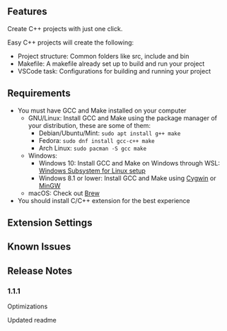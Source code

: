 ## Features

Create C++ projects with just one click.

Easy C++ projects will create the following:
- Project structure: Common folders like src, include and bin
- Makefile: A makefile already set up to build and run your project
- VSCode task: Configurations for building and running your project

## Requirements

- You must have GCC and Make installed on your computer
    - GNU/Linux: Install GCC and Make using the package manager of your distribution, these are some of them:
        + Debian/Ubuntu/Mint: `sudo apt install g++ make`
        + Fedora: `sudo dnf install gcc-c++ make`
        + Arch Linux: `sudo pacman -S gcc make`
    - Windows:
        + Windows 10: Install GCC and Make on Windows through WSL: [Windows Subsystem for Linux setup](https://github.com/acharluk/UsefulStuff/blob/master/windows/setup_wsl.md)
        + Windows 8.1 or lower: Install GCC and Make using [Cygwin](https://www.cygwin.com/) or [MinGW](http://www.mingw.org/)
    - macOS: Check out [Brew](https://brew.sh/)
- You should install C/C++ extension for the best experience

## Extension Settings

## Known Issues

## Release Notes

### 1.1.1

Optimizations

Updated readme
